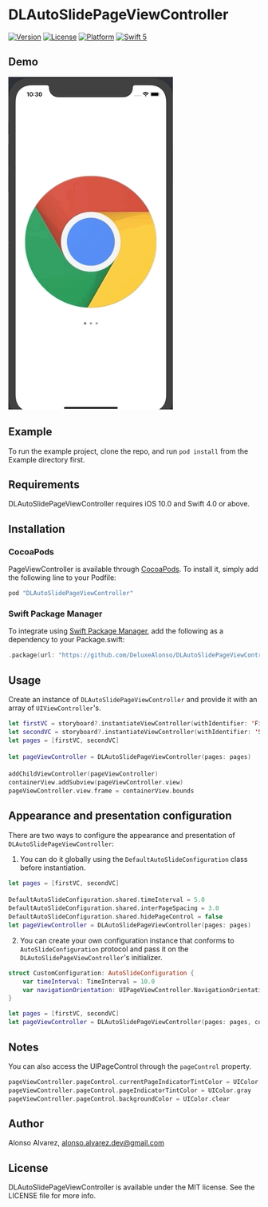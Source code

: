 # DLAutoSlidePageViewController

[![Version](https://img.shields.io/cocoapods/v/DLAutoSlidePageViewController.svg?style=flat)](https://cocoapods.org/pods/DLAutoSlidePageViewController)
[![License](https://img.shields.io/cocoapods/l/DLAutoSlidePageViewController.svg?style=flat)](https://cocoapods.org/pods/DLAutoSlidePageViewController)
[![Platform](https://img.shields.io/cocoapods/p/DLAutoSlidePageViewController.svg?style=flat)](https://cocoapods.org/pods/DLAutoSlidePageViewController)
[![Swift 5](https://img.shields.io/badge/Swift-5-orange.svg?style=flat)](https://developer.apple.com/swift/)

## Demo

![](Demo.gif)

## Example

To run the example project, clone the repo, and run `pod install` from the Example directory first.

## Requirements

DLAutoSlidePageViewController requires iOS 10.0 and Swift 4.0 or above.

## Installation

### CocoaPods

PageViewController is available through [CocoaPods](http://cocoapods.org). To install
it, simply add the following line to your Podfile:

```ruby
pod "DLAutoSlidePageViewController"
```

### Swift Package Manager

To integrate using [Swift Package Manager](https://swift.org/package-manager/), add the following as a dependency to your Package.swift:

```Swift
.package(url: "https://github.com/DeluxeAlonso/DLAutoSlidePageViewController.git", .upToNextMajor(from: "1.0.2"))
```

## Usage

Create an instance of `DLAutoSlidePageViewController` and provide it with an array of `UIViewController`'s.

```swift
let firstVC = storyboard?.instantiateViewController(withIdentifier: 'FirstVC')
let secondVC = storyboard?.instantiateViewController(withIdentifier: 'SecondVC')
let pages = [firstVC, secondVC]

let pageViewController = DLAutoSlidePageViewController(pages: pages)
                                                       
addChildViewController(pageViewController)
containerView.addSubview(pageViewController.view)
pageViewController.view.frame = containerView.bounds
```

## Appearance and presentation configuration

There are two ways to configure the appearance and presentation of `DLAutoSlidePageViewController`:

1) You can do it globally using the `DefaultAutoSlideConfiguration` class before instantiation.

```swift
let pages = [firstVC, secondVC]

DefaultAutoSlideConfiguration.shared.timeInterval = 5.0
DefaultAutoSlideConfiguration.shared.interPageSpacing = 3.0
DefaultAutoSlideConfiguration.shared.hidePageControl = false
let pageViewController = DLAutoSlidePageViewController(pages: pages)
```

2) You can create your own configuration instance that conforms to `AutoSlideConfiguration` protocol and pass it on the `DLAutoSlidePageViewController`'s initializer.

```swift
struct CustomConfiguration: AutoSlideConfiguration {
    var timeInterval: TimeInterval = 10.0
    var navigationOrientation: UIPageViewController.NavigationOrientation = .vertical
}
```

```swift
let pages = [firstVC, secondVC]
let pageViewController = DLAutoSlidePageViewController(pages: pages, configuration: CustomConfiguration())
```

## Notes

You can also access the UIPageControl through the `pageControl` property.

```swift
pageViewController.pageControl.currentPageIndicatorTintColor = UIColor.lightGray
pageViewController.pageControl.pageIndicatorTintColor = UIColor.gray
pageViewController.pageControl.backgroundColor = UIColor.clear
```

## Author

Alonso Alvarez, alonso.alvarez.dev@gmail.com

## License

DLAutoSlidePageViewController is available under the MIT license. See the LICENSE file for more info.

